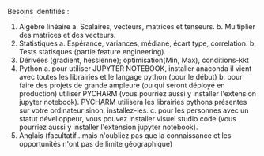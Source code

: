 Besoins identifiés : 

1. Algèbre linéaire
    a. Scalaires, vecteurs, matrices et tenseurs.
    b. Multiplier des matrices et des vecteurs.
2. Statistiques 
    a. Espérance, variances, médiane, écart type, correlation.
    b. Tests statisques (partie feature engineering). 
3. Dérivées (gradient, hessienne); optimisation(Min, Max), conditions-kkt
3. Python 
    a. pour utiliser JUPYTER NOTEBOOK, installer anaconda il vient avec toutes les librairies et le langage python (pour le début)
    b. pour faire des projets de grande ampleure (ou qui seront déployé en production) utiliser PYCHARM (vous pourriez aussi y installer l'extension jupyter notebook). PYCHARM utilisera les librairies pythons présentes sur votre ordinateur sinon, installez-les.
    c. pour les personnes avec un statut dévelloppeur, vous pouvez installer visuel studio code (vous pourriez aussi y installer l'extension jupyter notebook). 
4. Anglais (facultatif...mais n'oubliez pas que la connaissance et les opportunités n'ont pas de limite géographique)
